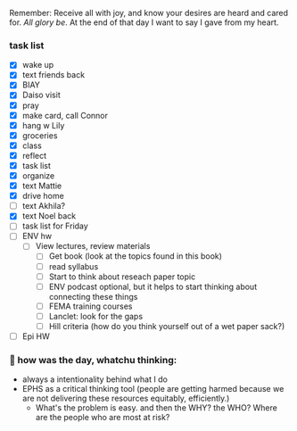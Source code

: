 
Remember:
	Receive all with joy, and know your desires are heard and cared for. *All glory be*.
	At the end of that day I want to say I gave from my heart.

### task list
- [x] wake up
- [x] text friends back
- [x] BIAY
- [x] Daiso visit
- [x] pray
- [x] make card, call Connor
- [x] hang w Lily
- [x] groceries
- [x] class
- [x] reflect
- [x] task list
 - [x] organize
- [x] text Mattie
- [x] drive home
- [ ] text Akhila?
- [x] text Noel back
- [ ] task list for Friday
- [ ] ENV hw
	- [ ] View lectures, review materials
		- [ ] Get book (look at the topics found in this book)
		- [ ] read syllabus
		- [ ] Start to think about reseach paper topic
		- [ ] ENV podcast optional, but it helps to start thinking about connecting these things
		- [ ] FEMA training courses
		- [ ] Lanclet: look for the gaps 
		- [ ] Hill criteria (how do you think yourself out of a wet paper sack?)
- [ ] Epi HW 

### 📝 how was the day, whatchu thinking:

- always a intentionality behind what I do
- EPHS as a critical thinking tool (people are getting harmed because we are not delivering these resources equitably, efficiently.)
	- What's the problem is easy. and then the WHY? the WHO? Where are the people who are most at risk?

